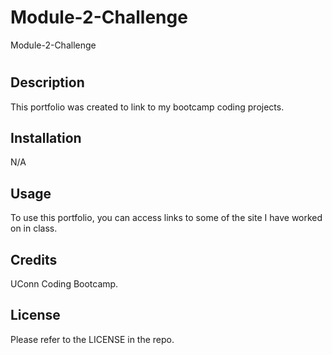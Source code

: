 # Module-2-Challenge
Module-2-Challenge
# <Professional Portfolio>

## Description

This portfolio was created to link to my bootcamp coding projects.


## Installation

N/A

## Usage

To use this portfolio, you can access links to some of the site I have worked on in class.

## Credits
UConn Coding Bootcamp.
  
## License

Please refer to the LICENSE in the repo.
